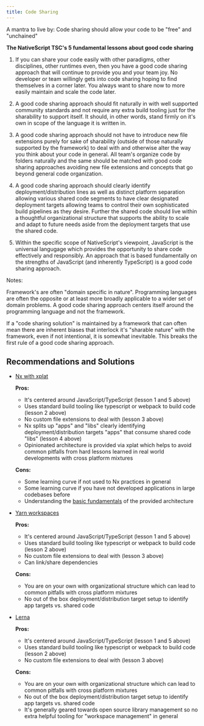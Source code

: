 ```yaml
---
title: Code Sharing
---
```


A mantra to live by: Code sharing should allow your code to be "free" and "unchained"

**The NativeScript TSC's 5 fundamental lessons about good code sharing**

1. If you can share your code easily with other paradigms, other disciplines, other runtimes even, then you have a good code sharing approach that will continue to provide you and your team joy. No developer or team willingly gets into code sharing hoping to find themselves in a corner later. You always want to share now to more easily maintain and scale the code later.

2. A good code sharing approach should fit naturally in with well supported community standards and not require any extra build tooling just for the sharability to support itself. It should, in other words, stand firmly on it's own in scope of the language it is written in.

3. A good code sharing approach should not have to introduce new file extensions purely for sake of sharability (outside of those naturally supported by the framework) to deal with and otherwise alter the way you think about your code in general. All team's organize code by folders naturally and the same should be matched with good code sharing approaches avoiding new file extensions and concepts that go beyond general code organization.

4. A good code sharing approach should clearly identify deployment/distribution lines as well as distinct platform separation allowing various shared code segments to have clear designated deployment targets allowing teams to control their own sophisticated build pipelines as they desire. Further the shared code should live within a thoughtful organizational structure that supports the ability to scale and adapt to future needs aside from the deployment targets that use the shared code.

5. Within the specific scope of NativeScript's viewpoint, JavaScript is the universal langugage which provides the opportunity to share code effectively and responsibly. An approach that is based fundamentally on the strengths of JavaScript (and inherently TypeScript) is a good code sharing approach.

Notes:

Framework's are often "domain specific in nature". Programming languages are often the opposite or at least more broadly applicable to a wider set of domain problems. A good code sharing approach centers itself around the programming language and not the framework.

If a "code sharing solution" is maintained by a framework that can often mean there are inherent biases that interlock it's "sharable nature" with the framework, even if not intentional, it is somewhat inevitable. This breaks the first rule of a good code sharing approach.

## Recommendations and Solutions

- [Nx with xplat](https://nstudio.io/xplat)

  **Pros:**

  - It's centered around JavaScript/TypeScript (lesson 1 and 5 above)
  - Uses standard build tooling like typescript or webpack to build code (lesson 2 above)
  - No custom file extensions to deal with (lesson 3 above)
  - Nx splits up "apps" and "libs" clearly identifying deployment/distribution targets "apps" that consume shared code "libs" (lesson 4 above)
  - Opinionated architecture is provided via xplat which helps to avoid common pitfalls from hard lessons learned in real world developments with cross platform mixtures

  **Cons:**

  - Some learning curve if not used to Nx practices in general
  - Some learning curve if you have not developed applications in large codebases before
  - Understanding the [basic fundamentals](https://nstudio.io/xplat/fundamentals/architecture) of the provided architecture

- [Yarn workspaces](https://classic.yarnpkg.com/en/docs/workspaces/)

  **Pros:**

  - It's centered around JavaScript/TypeScript (lesson 1 and 5 above)
  - Uses standard build tooling like typescript or webpack to build code (lesson 2 above)
  - No custom file extensions to deal with (lesson 3 above)
  - Can link/share dependencies

  **Cons:**

  - You are on your own with organizational structure which can lead to common pitfalls with cross platform mixtures
  - No out of the box deployment/distribution target setup to identify app targets vs. shared code

- [Lerna](https://github.com/lerna/lerna)

  **Pros:**

  - It's centered around JavaScript/TypeScript (lesson 1 and 5 above)
  - Uses standard build tooling like typescript or webpack to build code (lesson 2 above)
  - No custom file extensions to deal with (lesson 3 above)

  **Cons:**

  - You are on your own with organizational structure which can lead to common pitfalls with cross platform mixtures
  - No out of the box deployment/distribution target setup to identify app targets vs. shared code
  - It's generally geared towards open source library management so no extra helpful tooling for "workspace management" in general
